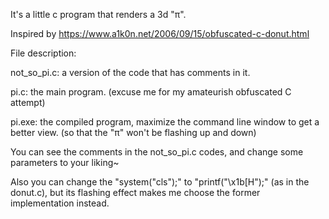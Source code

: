 It's a little c program that renders a 3d "π".

Inspired by https://www.a1k0n.net/2006/09/15/obfuscated-c-donut.html

File description:

  not_so_pi.c: a version of the code that has comments in it.
  
  pi.c: the main program. (excuse me for my amateurish obfuscated C attempt)
  
  pi.exe: the compiled program, maximize the command line window to get a better view. (so that the "π" won't be flashing up and down)
  

You can see the comments in the not_so_pi.c codes, and change some parameters to your liking~

Also you can change the "system("cls");" to "printf("\x1b[H");" (as in the donut.c), but its flashing effect makes me choose the former implementation instead.
